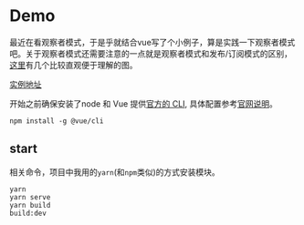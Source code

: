# Demo

最近在看观察者模式，于是乎就结合vue写了个小例子，算是实践一下观察者模式吧。关于观察者模式还需要注意的一点就是观察者模式和发布/订阅模式的区别，[这里](https://github.com/aoxiaoqiang/exercise17)有几个比较直观便于理解的图。

[实例地址](https://aoxiaoqiang.github.io/hello/dist/)
 

开始之前确保安装了node 和 Vue 提供[官方的 CLI](https://github.com/vuejs/vue-cli), 具体配置参考[官网说明](https://github.com/vuejs/vue-docs-zh-cn/blob/master/vue-cli/README.md#%E4%BB%8B%E7%BB%8D)。

```shell
npm install -g @vue/cli
```

## start

相关命令，项目中我用的`yarn`(和`npm`类似)的方式安装模块。

```shell
yarn
yarn serve
yarn build
build:dev
```
